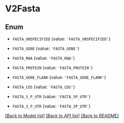 # V2Fasta


## Enum

* `FASTA_UNSPECIFIED` (value: `'FASTA_UNSPECIFIED'`)

* `FASTA_GENE` (value: `'FASTA_GENE'`)

* `FASTA_RNA` (value: `'FASTA_RNA'`)

* `FASTA_PROTEIN` (value: `'FASTA_PROTEIN'`)

* `FASTA_GENE_FLANK` (value: `'FASTA_GENE_FLANK'`)

* `FASTA_CDS` (value: `'FASTA_CDS'`)

* `FASTA_5_P_UTR` (value: `'FASTA_5P_UTR'`)

* `FASTA_3_P_UTR` (value: `'FASTA_3P_UTR'`)

[[Back to Model list]](../README.md#documentation-for-models) [[Back to API list]](../README.md#documentation-for-api-endpoints) [[Back to README]](../README.md)


